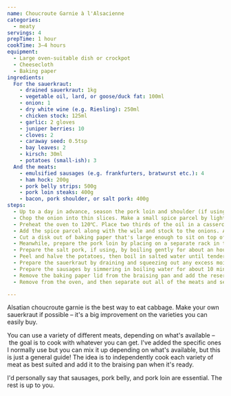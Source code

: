 ```yaml
---
name: Choucroute Garnie à l'Alsacienne
categories:
  - meaty
servings: 4
prepTime: 1 hour
cookTime: 3–4 hours
equipment:
  - Large oven-suitable dish or crockpot
  - Cheesecloth
  - Baking paper
ingredients:
  For the sauerkraut:
    - drained sauerkraut: 1kg
    - vegetable oil, lard, or goose/duck fat: 100ml
    - onion: 1
    - dry white wine (e.g. Riesling): 250ml
    - chicken stock: 125ml
    - garlic: 2 gloves
    - juniper berries: 10
    - cloves: 2
    - caraway seed: 0.5tsp
    - bay leaves: 2
    - kirsch: 30ml
    - potatoes (small-ish): 3
  And the meats:
    - emulsified sausages (e.g. frankfurters, bratwurst etc.): 4
    - ham hock: 200g
    - pork belly strips: 500g
    - pork loin steaks: 400g
    - bacon, pork shoulder, or salt pork: 400g
steps:
  - Up to a day in advance, season the pork loin and shoulder (if using) with salt and leave uncovered in the fridge.
  - Chop the onion into thin slices. Make a small spice parcel by lightly crushing the garlic cloves and placing on the cheesecloth along with the juniper berries, cloves, caraway and bay leaves, then tying into a small parcel.
  - Preheat the oven to 120℃. Place two thirds of the oil in a casserole or dutch oven, then place over a medium heat. Add the onions and cook until soft and barely starting to brown – less than ten minutes.
  - Add the spice parcel along with the wile and stock to the onions. Add the pork shoulder/bacon/pork belly/ham hock as appropriate and nestle it down in the liquid.
  - Cut a disk out of baking paper that's large enough to sit on top of the ingredients in the pan, then set it directly on top of the contents. Place in the oven and cook for around 90 minutes.
  - Meanwhile, prepare the pork loin by placing on a separate rack in the oven, until cooked through – the time taken will depend on the size and shape. Once cooked, set aside.
  - Prepare the salt pork, if using, by boiling gently for about an hour, then transferring to the braising pan in the oven.
  - Peel and halve the potatoes, then boil in salted water until tender. Drain and set aside.
  - Prepare the sauerkraut by draining and squeezing out any excess moisture. When the braising pan has been cooking for 90 minutes, add the sauerkraut and mix it all around a little. Re-cover with the baking paper, then return to the oven. Increase the temperature of the oven to 150℃ and leave for about 1 hour.
  - Prepare the sausages by simmering in boiling water for about 10 minutes.
  - Remove the baking paper lid from the braising pan and add the reserved pork loin, along with the potatoes. Mix, then return ot the oven for about 20 minutes, until everything is warmed through.
  - Remove from the oven, and then separate out all of the meats and set aside. Discard the spice packet, then stir in the kirsch. Season with salt and pepper as required, then spoon the sauerkraut onto a serving platter with a slotted spoon, leaving behaind any excess juices. Arrange the meats on top and serve.

---
```


Alsatian choucroute garnie is the best way to eat cabbage. Make your own sauerkraut if possible – it's a big improvement on the varieties you can easily buy.

You can use a variety of different meats, depending on what's available – the goal is to cook with whatever you can get. I've added the specific ones I normally use but you can mix it up depending on what's available, but this is just a general guide! The idea is to independently cook each variety of meat as best suited and add it to the braising pan when it's ready.

I'd personally say that sausages, pork belly, and pork loin are essential. The rest is up to you.

